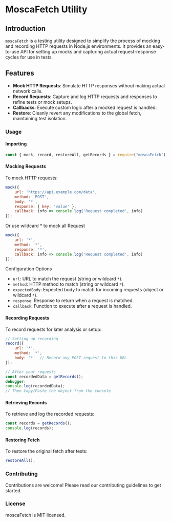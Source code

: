 # MoscaFetch Utility

## Introduction

`moscaFetch` is a testing utility designed to simplify the process of mocking and recording HTTP requests in Node.js environments. It provides an easy-to-use API for setting up mocks and capturing actual request-response cycles for use in tests.

## Features

- **Mock HTTP Requests**: Simulate HTTP responses without making actual network calls.
- **Record Requests**: Capture and log HTTP requests and responses to refine tests or mock setups.
- **Callbacks**: Execute custom logic after a mocked request is handled.
- **Restore**: Cleanly revert any modifications to the global fetch, maintaining test isolation.


### Usage

#### Importing

```js
const { mock, record, restoreAll, getRecords } = require("moscaFetch");
```

#### Mocking Requests

To mock HTTP requests:

```js
mock({
    url: 'https://api.example.com/data',
    method: 'POST',
    body: '*',
    response: { key: 'value' },
    callback: info => console.log('Request completed', info)
});
```

Or use wildcard * to mock all Request

```js
mock({
    url: '*',
    method: '*',
    response: '*',
    callback: info => console.log('Request completed', info)
});
```

Configuration Options

- `url`: URL to match the request (string or wildcard `*`).
- `method`: HTTP method to match (string or wildcard `*`).
- `expectedBody`: Expected body to match for incoming requests (object or wildcard `*`).
- `response`: Response to return when a request is matched.
- `callback`: Function to execute after a request is handled.


#### Recording Requests 

To record requests for later analysis or setup:
```js
// Setting up recording
record({
    url: '*',
    method: '*',
    body: '*'  // Record any POST request to this URL
});

// After your requests
const recordedData = getRecords();
debugger;
console.log(recordedData); 
// Then Copy/Paste the object from the console
```

#### Retrieving Records

To retrieve and log the recorded requests:

```js
const records = getRecords();
console.log(records);
```

#### Restoring Fetch

To restore the original fetch after tests:

```js
restoreAll();
```

### Contributing

Contributions are welcome! Please read our contributing guidelines to get started.

### License

moscaFetch is MIT licensed.